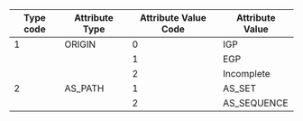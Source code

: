| Type code  | Attribute Type  | Attribute Value Code  | Attribute Value  |
| ----- |-----------------| ----------- | ---------------- |
|   1   | ORIGIN          | 0           | IGP              |
|       |                 | 1           | EGP              |       
|       |                 | 2           | Incomplete       |   
|   2   | AS_PATH         | 1           | AS_SET           |
|       |                 | 2           | AS_SEQUENCE      |
